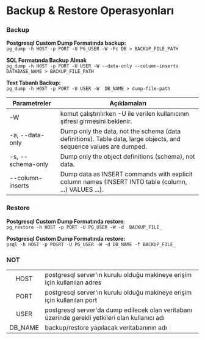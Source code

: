 # Backup & Restore Operasyonları
### Backup
**Postgresql Custom Dump Formatında backup:** \
`pg_dump -h HOST -p PORT -U PG_USER -W -Fc DB > BACKUP_FILE_PATH`

**SQL Formatında Backup Almak** \
`pg_dump -h HOST -p PORT -U USER -W --data-only --column-inserts  DATABASE_NAME > BACKUP_FILE_PATH`

**Text Tabanlı Backup:** \
`pg_dump -h HOST -p PORT -U USER -W  DB_NAME > dump-file-path`

| Parametreler      | Açıklamaları                                                                                                      |
| ----------------- | ----------------------------------------------------------------------------------------------------------------- |
| -W                | komut çalıştırılırken -U ile verilen kullanıcının şifresi girmesini beklenir.                                     |
| -a, --data-only   | Dump only the data, not the schema (data definitions). Table data, large objects, and sequence values are dumped. |
| -s, --schema-only | Dump only the object definitions (schema), not data.                                                              |
| --column-inserts  | Dump data as INSERT commands with explicit column names (INSERT INTO table (column, ...) VALUES ...).             |


### Restore
**Postgresql Custom Dump Formatında restore**: \
`pg_restore -h HOST -p PORT -U PG_USER -W -d  BACKUP_FILE_`

**Postgresql Custom Dump Formatında restore:** \
`psql -h HOST -p POSRT -U PG_USER -W -d DB_NAME -f BACKUP_FILE_`

### NOT
|         |                                                                                                  |
| :-----: | ------------------------------------------------------------------------------------------------ |
|  HOST   | postgresql server'ın kurulu olduğu makineye erişim için kullanılan adres                         |
|  PORT   | postgresql server'ın kurulu olduğu makineye erişim için kullanılan port                          |
|  USER   | postgresql server'da dump edilecek olan veritabanı üzerinde gerekli yetkileri olan kullanıcı adı |
| DB_NAME | backup/restore yapılacak veritabanının adı                                                       |
